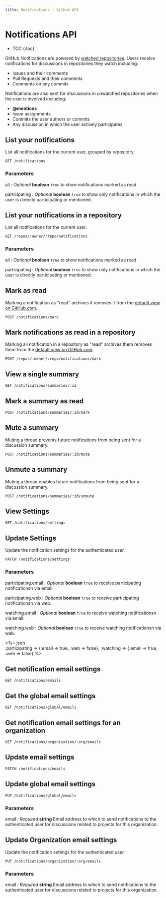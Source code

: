 ```yaml
---
title: Notifications | GitHub API
---
```


# Notifications API

* TOC
{:toc}

GitHub Notifications are powered by [watched repositories](/v3/repos/watching/).
Users receive notifications for discussions in repositories they watch
including:

* Issues and their comments
* Pull Requests and their comments
* Comments on any commits

Notifications are also sent for discussions in unwatched repositories when the
user is involved including:

* **@mentions**
* Issue assignments
* Commits the user authors or commits
* Any discussion in which the user actively participates


## List your notifications

List all notifications for the current user, grouped by repository.

    GET /notifications

### Parameters

all
: _Optional_ **boolean** `true` to show notifications marked as read.

participating
: _Optional_ **boolean** `true` to show only notifications in which the user is
directly participating or mentioned.


## List your notifications in a repository

List all notifications for the current user.

    GET /repos/:owner/:repo/notifications

### Parameters

all
: _Optional_ **boolean** `true` to show notifications marked as read.

participating
: _Optional_ **boolean** `true` to show only notifications in which the user is
directly participating or mentioned.

## Mark as read

Marking a notification as "read" archives it removes it from the [default view
on GitHub.com](https://github.com/notifications).

    POST /notifications/mark

## Mark notifications as read in a repository

Marking all notification in a repository as "read" archives them removes them
from the [default view on GitHub.com](https://github.com/notifications).

    POST /repos/:owner/:repo/notifications/mark

## View a single summary

    GET /notifications/summaries/:id

## Mark a summary as read

    POST /notifications/summaries/:id/mark

## Mute a summary

Muting a thread prevents future notifications from being sent for a discussion
summary.

    POST /notifications/summaries/:id/mute

## Unmute a summary

Muting a thread enables future notifications from being sent for a discussion
summary.

    POST /notifications/summaries/:id/unmute

## View Settings

    GET /notifications/settings

## Update Settings

Update the notification settings for the authenticated user.

    PATCH /notifications/settings

### Parameters

participating.email
: _Optional_ **boolean** `true` to receive participating notificationsn via
email.

participating.web
: _Optional_ **boolean** `true` to receive participating notificationsn via
web.

watching.email
: _Optional_ **boolean** `true` to receive watching notificationsn via
email.

watching.web
: _Optional_ **boolean** `true` to receive watching notificationsn via
web.

<%= json \
  :participating => {:email => true, :web => false},
  :watching => {:email => true, :web => false} %>

## Get notification email settings

    GET /notifications/emails

## Get the global email settings

    GET /notifications/global/emails

## Get notification email settings for an organization

    GET /notifications/organization/:org/emails

## Update email settings

    PATCH /notifications/emails

## Update global email settings

    PUT /notifications/global/emails

### Parameters

email
: _Required_ **string** Email address to which to send notifications to the
authenticated user for discussions related to projects for this organization.

## Update Organization email settings

Update the notification settings for the authenticated user.

    PUT /notifications/organization/:org/emails

### Parameters

email
: _Required_ **string** Email address to which to send notifications to the
authenticated user for discussions related to projects for this organization.

